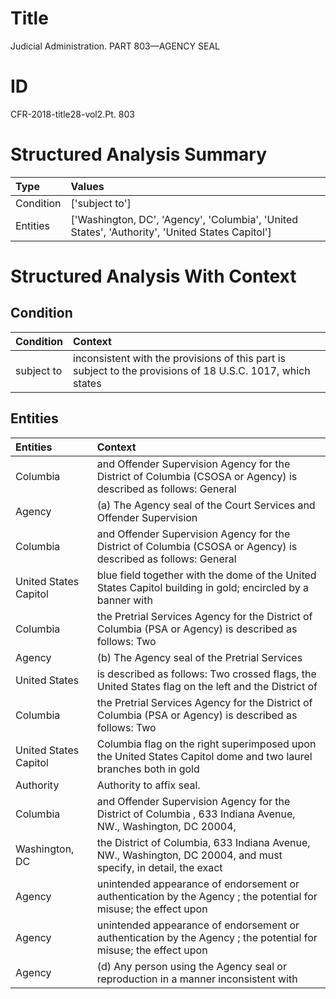 # Title

 Judicial Administration. PART 803—AGENCY SEAL


# ID

 CFR-2018-title28-vol2.Pt. 803


# Structured Analysis Summary

| Type      | Values                                                                                          |
|:----------|:------------------------------------------------------------------------------------------------|
| Condition | ['subject to']                                                                                  |
| Entities  | ['Washington, DC', 'Agency', 'Columbia', 'United States', 'Authority', 'United States Capitol'] |


# Structured Analysis With Context

 


## Condition

| Condition   | Context                                                                                                    |
|:------------|:-----------------------------------------------------------------------------------------------------------|
| subject to  | inconsistent with the provisions of this part is subject to the provisions of 18 U.S.C. 1017, which states |


## Entities

| Entities              | Context                                                                                                          |
|:----------------------|:-----------------------------------------------------------------------------------------------------------------|
| Columbia              | and Offender Supervision Agency for the District of Columbia (CSOSA or Agency) is described as follows: General  |
| Agency                | (a) The  Agency  seal of the Court Services and Offender Supervision                                             |
| Columbia              | and Offender Supervision Agency for the District of Columbia (CSOSA or Agency) is described as follows: General  |
| United States Capitol | blue field together with the dome of the United States Capitol building in gold; encircled by a banner with      |
| Columbia              | the Pretrial Services Agency for the District of Columbia (PSA or Agency) is described as follows: Two           |
| Agency                | (b) The  Agency  seal of the Pretrial Services                                                                   |
| United States         | is described as follows: Two crossed flags, the United States flag on the left and the District of               |
| Columbia              | the Pretrial Services Agency for the District of Columbia (PSA or Agency) is described as follows: Two           |
| United States Capitol | Columbia flag on the right superimposed upon the United States Capitol dome and two laurel branches both in gold |
| Authority             | Authority  to affix seal.                                                                                        |
| Columbia              | and Offender Supervision Agency for the District of Columbia , 633 Indiana Avenue, NW., Washington, DC 20004,    |
| Washington, DC        | the District of Columbia, 633 Indiana Avenue, NW., Washington, DC 20004, and must specify, in detail, the exact  |
| Agency                | unintended appearance of endorsement or authentication by the Agency ; the potential for misuse; the effect upon |
| Agency                | unintended appearance of endorsement or authentication by the Agency ; the potential for misuse; the effect upon |
| Agency                | (d) Any person using the  Agency seal or reproduction in a manner inconsistent with                              |


